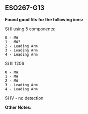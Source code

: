 ## ESO267-G13
**Found good fits for the following ions:**

Si II using 5 components:
```
0 - MW
1 - MW?
2 - Leading Arm
3 - Leading Arm
4 - Leading Arm
```

Si III 1206 
``` 
0 - MW
1 - MW
2 - MW
3 - Leading Arm
4 - Leading Arm
```

Si IV - no detection

**Other Notes:**

